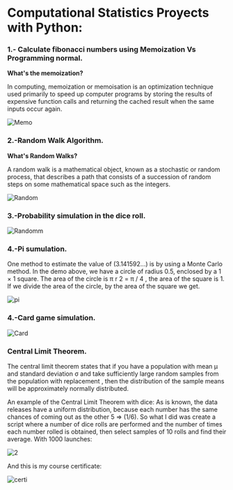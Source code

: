 # Computational Statistics Proyects with Python: 

### 1.- Calculate fibonacci numbers using Memoization Vs Programming normal.  

**What's the memoization?**

In computing, memoization or memoisation is an optimization technique used primarily to speed up computer programs by storing the results of expensive function calls and returning the cached result when the same inputs occur again.

![Memo](https://user-images.githubusercontent.com/63415652/96035067-1a709a80-0e28-11eb-8a1b-cd7d1341aa08.PNG)

### 2.-Random Walk Algorithm. 

**What's Random Walks?**

A random walk is a mathematical object, known as a stochastic or random process, that describes a path that consists of a succession of random steps on some mathematical space such as the integers.

![Random](https://user-images.githubusercontent.com/63415652/96038622-fd8a9600-0e2c-11eb-9fb8-2a6ae1397db9.PNG) 



### 3.-Probability simulation in the dice roll. 

![Randomm](https://user-images.githubusercontent.com/63415652/96045874-37ad6500-0e38-11eb-8efa-83fe43f0ae0c.PNG)

### 4.-Pi sumulation. 

One method to estimate the value of (3.141592...) is by using a Monte Carlo method. In the demo above, we have a circle of radius 0.5, enclosed by a 1 × 1 square. The area of the circle is π r 2 = π / 4 , the area of the square is 1. If we divide the area of the circle, by the area of the square we get.

![pi](https://user-images.githubusercontent.com/63415652/96049184-45b1b480-0e3d-11eb-877f-ac24375d57d1.PNG)

### 4.-Card game simulation.

![Card](https://user-images.githubusercontent.com/63415652/96048990-04b9a000-0e3d-11eb-989c-8aff7ecc3dc3.PNG)

### Central Limit Theorem.

The central limit theorem states that if you have a population with mean μ and standard deviation σ and take sufficiently large random samples from the population with replacement , then the distribution of the sample means will be approximately normally distributed.

An example of the Central Limit Theorem with dice:
As is known, the data releases have a uniform distribution, because each number has the same chances of coming out as the other 5 => (1/6). So what I did was create a script where a number of dice rolls are performed and the number of times each number rolled is obtained, then select samples of 10 rolls and find their average.
With 1000 launches:

![2](https://user-images.githubusercontent.com/63415652/96049735-13548700-0e3e-11eb-870a-f814800c9bcd.PNG)

And this is my course certificate: 

![certi](https://user-images.githubusercontent.com/63415652/96050515-5bc07480-0e3f-11eb-99f3-a9c3c8b76687.PNG)









